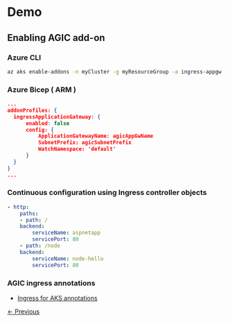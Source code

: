# Demo

## Enabling AGIC add-on

### Azure CLI

  ```bash
  az aks enable-addons -n myCluster -g myResourceGroup -a ingress-appgw --appgw-id $appgwId
  ```

### Azure Bicep ( ARM )

  ```json
  ...
  addonProfiles: {
    ingressApplicationGateway: {
        enabled: false
        config: {
            ApplicationGatewayName: agicAppGwName
            SubnetPrefix: agicSubnetPrefix
            WatchNamespace: 'default'
        }
    }
  }
  ...
  ```

### Continuous configuration using Ingress controller objects

```yaml
- http:
    paths:
    - path: /
    backend:
        serviceName: aspnetapp
        servicePort: 80
    - path: /node
    backend:
        serviceName: node-hello
        servicePort: 80
```

### AGIC ingress annotations

- [Ingress for AKS annotations](https://github.com/Azure/application-gateway-kubernetes-ingress/blob/master/docs/annotations.md)

[<- Previous](04.md)
